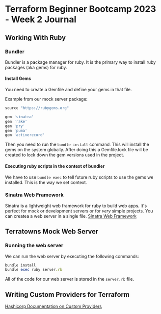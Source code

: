 # Terraform Beginner Bootcamp 2023 - Week 2 Journal

## Working With Ruby

### Bundler

Bundler is a package manager for ruby.  It is the primary way to install ruby packages (aka gems) for ruby.

#### Install Gems
You need to create a Gemfile and define your gems in that file.  

Example from our mock server package:

```rb
source "https://rubygems.org"

gem 'sinatra'
gem 'rake'
gem 'pry'
gem 'puma'
gem 'activerecord'
```

Then you need to run the `bundle install` command.  This will install the gems on the system globally.  After doing this a Gemfile.lock file will be created to lock down the gem versions used in the project.

#### Executing ruby scripts in the context of bundler

We have to use `bundle exec` to tell future ruby scripts to use the gems we installed.  This is the way we set context.


### Sinatra Web Framework

Sinatra is a lightweight web framework for ruby to build web apps.  It's perfect for mock or development servers or for *very* simple projects.   You can createa a web server in a single file.
[Sinatra Web Framework](https://sinatrarb.com/)

## Terratowns Mock Web Server

### Running the web server

We can run the web server by executing the following commands:

```rb
bundle install
bundle exec ruby server.rb
```

All of the code for our web server is stored in the `server.rb` file.

## Writing Custom Providers for Terraform

[Hashicorp Documentation on Custom Providers](https://developer.hashicorp.com/terraform/tutorials/providers-plugin-framework)

